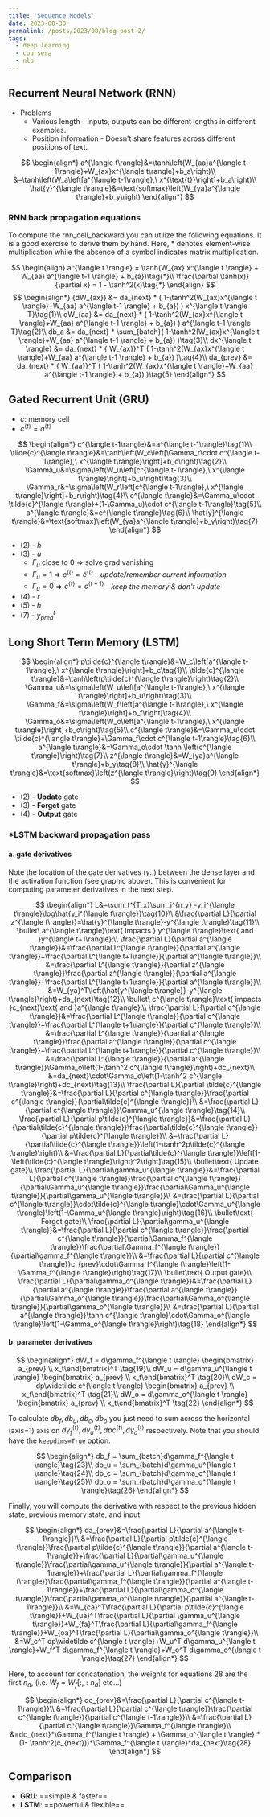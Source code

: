 ```yaml
---
title: 'Sequence Models'
date: 2023-08-30
permalink: /posts/2023/08/blog-post-2/
tags:
  - deep learning
  - coursera
  - nlp
---
```


## Recurrent Neural Network (RNN)

- Problems
  - Various length - Inputs, outputs can be different lengths in different examples.
  - Position information - Doesn't share features across different positions of text.

$$
    \begin{align*}
        a^{\langle t\rangle}&=\tanh\left(W_{aa}a^{\langle t-1\rangle}+W_{ax}x^{\langle t\rangle}+b_a\right)\\
        &=\tanh\left(W_a\left[a^{\langle t-1\rangle},\ x^{\text{t}}\right]+b_a\right)\\
        \hat{y}^{\langle t\rangle}&=\text{softmax}\left(W_{ya}a^{\langle t\rangle}+b_y\right)
    \end{align*}
$$

### RNN back propagation equations

To compute the rnn_cell_backward you can utilize the following equations. It is a good exercise to derive them by hand. Here, $*$ denotes element-wise multiplication while the absence of a symbol indicates matrix multiplication.

$$
    \begin{align}
        a^{\langle t \rangle} = \tanh(W_{ax} x^{\langle t \rangle} + W_{aa} a^{\langle t-1 \rangle} + b_{a})\tag{*}\\
        \frac{\partial \tanh(x)} {\partial x} = 1 - \tanh^2(x)\tag{*}
    \end{align}
$$
$$
    \begin{align*}
        {dW_{ax}} &= da_{next} * ( 1-\tanh^2(W_{ax}x^{\langle t \rangle}+W_{aa} a^{\langle t-1 \rangle} + b_{a}) ) x^{\langle t \rangle T}\tag{1}\\
        dW_{aa} &= da_{next} * ( 1-\tanh^2(W_{ax}x^{\langle t \rangle}+W_{aa} a^{\langle t-1 \rangle} + b_{a}) )  a^{\langle t-1 \rangle T}\tag{2}\\
        db_a &= da_{next} * \sum_{batch}( 1-\tanh^2(W_{ax}x^{\langle t \rangle}+W_{aa} a^{\langle t-1 \rangle} + b_{a}) )\tag{3}\\
        dx^{\langle t \rangle} &= da_{next} * { W_{ax}}^T ( 1-\tanh^2(W_{ax}x^{\langle t \rangle}+W_{aa} a^{\langle t-1 \rangle} + b_{a}) )\tag{4}\\
        da_{prev} &= da_{next} * { W_{aa}}^T ( 1-\tanh^2(W_{ax}x^{\langle t \rangle}+W_{aa} a^{\langle t-1 \rangle} + b_{a}) )\tag{5}
    \end{align*}
$$

## Gated Recurrent Unit (GRU)

- $c$: memory cell
- $c^{\langle t\rangle}=a^{\langle t\rangle}$

$$
    \begin{align*}
        c^{\langle t-1\rangle}&=a^{\langle t-1\rangle}\tag{1}\\
        \tilde{c}^{\langle t\rangle}&=\tanh\left(W_c\left[\Gamma_r\cdot c^{\langle t-1\rangle},\ x^{\langle t\rangle}\right]+b_c\right)\tag{2}\\
        \Gamma_u&=\sigma\left(W_u\left[c^{\langle t-1\rangle},\ x^{\langle t\rangle}\right]+b_u\right)\tag{3}\\
        \Gamma_r&=\sigma\left(W_r\left[c^{\langle t-1\rangle},\ x^{\langle t\rangle}\right]+b_r\right)\tag{4}\\
        c^{\langle t\rangle}&=\Gamma_u\cdot \tilde{c}^{\langle t\rangle}+(1-\Gamma_u)\cdot c^{\langle t-1\rangle}\tag{5}\\
        a^{\langle t\rangle}&=c^{\langle t\rangle}\tag{6}\\
        \hat{y}^{\langle t\rangle}&=\text{softmax}\left(W_{ya}a^{\langle t\rangle}+b_y\right)\tag{7}
    \end{align*}
$$

- (2) - $\tilde{h}$
- (3) - $u$
  - $\Gamma_u$ close to 0 $\Rightarrow$ solve grad vanishing
  - $\Gamma_u=1$ $\Rightarrow$ $c^{\langle t\rangle}=\tilde{c}^{\langle t\rangle}$ - *update/remember current information*
  - $\Gamma_u=0$ $\Rightarrow$ $c^{\langle t\rangle}=c^{\langle t-1\rangle}$ - *keep the memory & don't update*
- (4) - $r$
- (5) - $h$
- (7) - $y_{pred}^t$

## Long Short Term Memory (LSTM)

$$
    \begin{align*}
        p\tilde{c}^{\langle t\rangle}&=W_c\left[a^{\langle t-1\rangle},\ x^{\langle t\rangle}\right]+b_c\tag{1}\\
        \tilde{c}^{\langle t\rangle}&=\tanh\left(p\tilde{c}^{\langle t\rangle}\right)\tag{2}\\
        \Gamma_u&=\sigma\left(W_u\left[a^{\langle t-1\rangle},\ x^{\langle t\rangle}\right]+b_u\right)\tag{3}\\
        \Gamma_f&=\sigma\left(W_f\left[a^{\langle t-1\rangle},\ x^{\langle t\rangle}\right]+b_f\right)\tag{4}\\
        \Gamma_o&=\sigma\left(W_o\left[a^{\langle t-1\rangle},\ x^{\langle t\rangle}\right]+b_o\right)\tag{5}\\
        c^{\langle t\rangle}&=\Gamma_u\cdot \tilde{c}^{\langle t\rangle}+\Gamma_f\cdot c^{\langle t-1\rangle}\tag{6}\\
        a^{\langle t\rangle}&=\Gamma_o\cdot \tanh \left(c^{\langle t\rangle}\right)\tag{7}\\
        z^{\langle t\rangle}&=W_{ya}a^{\langle t\rangle}+b_y\tag{8}\\
        \hat{y}^{\langle t\rangle}&=\text{softmax}\left(z^{\langle t\rangle}\right)\tag{9}
    \end{align*}
$$

- (2) - **Update** gate
- (3) - **Forget** gate
- (4) - **Output** gate

### *LSTM backward propagation pass

#### a. gate derivatives

Note the location of the gate derivatives ($\gamma$..) between the dense layer and the activation function (see graphic above). This is convenient for computing parameter derivatives in the next step.

$$
    \begin{align*}
        L&=\sum_t^{T_x}\sum_i^{n_y} -y_i^{\langle t\rangle}\log\hat{y_i^{\langle t\rangle}}\tag{10}\\
        &\frac{\partial L}{\partial z^{\langle t\rangle}}=\hat{y}^{\langle t\rangle}-y^{\langle t\rangle}\tag{11}\\
        \bullet\ a^{\langle t\rangle}\text{ impacts } y^{\langle t\rangle}\text{ and }y^{\langle t+1\rangle}:\\
        \frac{\partial L}{\partial a^{\langle t\rangle}}&=\frac{\partial L^{\langle t\rangle}}{\partial a^{\langle t\rangle}}+\frac{\partial L^{\langle t+1\rangle}}{\partial a^{\langle t\rangle}}\\
        &=\frac{\partial L^{\langle t\rangle}}{\partial z^{\langle t\rangle}}\frac{\partial z^{\langle t\rangle}}{\partial a^{\langle t\rangle}}+\frac{\partial L^{\langle t+1\rangle}}{\partial a^{\langle t\rangle}}\\
        &=W_{ya}^T\left(\hat{y^{\langle t\rangle}}-y^{\langle t\rangle}\right)+da_{next}\tag{12}\\
        \bullet\ c^{\langle t\rangle}\text{ impacts }c_{next}\text{ and }a^{\langle t\rangle}:\\
        \frac{\partial L}{\partial c^{\langle t\rangle}}&=\frac{\partial L^{\langle t\rangle}}{\partial c^{\langle t\rangle}}+\frac{\partial L^{\langle t+1\rangle}}{\partial c^{\langle t\rangle}}\\
        &=\frac{\partial L^{\langle t\rangle}}{\partial a^{\langle t\rangle}}\frac{\partial a^{\langle t\rangle}}{\partial c^{\langle t\rangle}}+\frac{\partial L^{\langle t+1\rangle}}{\partial c^{\langle t\rangle}}\\
        &=\frac{\partial L^{\langle t\rangle}}{\partial a^{\langle t\rangle}}\Gamma_o\left(1-\tanh^2 c^{\langle t\rangle}\right)+dc_{next}\\
        &=da_{next}\cdot\Gamma_o\left(1-\tanh^2 c^{\langle t\rangle}\right)+dc_{next}\tag{13}\\
        \frac{\partial L}{\partial \tilde{c}^{\langle t\rangle}}&=\frac{\partial L}{\partial c^{\langle t\rangle}}\frac{\partial c^{\langle t\rangle}}{\partial\tilde{c}^{\langle t\rangle}}\\
        &=\frac{\partial L}{\partial c^{\langle t\rangle}}\Gamma_u^{\langle t\rangle}\tag{14}\\
        \frac{\partial L}{\partial p\tilde{c}^{\langle t\rangle}}&=\frac{\partial L}{\partial\tilde{c}^{\langle t\rangle}}\frac{\partial\tilde{c}^{\langle t\rangle}}{\partial p\tilde{c}^{\langle t\rangle}}\\
        &=\frac{\partial L}{\partial\tilde{c}^{\langle t\rangle}}\left(1-\tanh^2p\tilde{c}^{\langle t\rangle}\right)\\
        &=\frac{\partial L}{\partial\tilde{c}^{\langle t\rangle}}\left[1-\left(\tilde{c}^{\langle t\rangle}\right)^2\right]\tag{15}\\
        \bullet\text{ Update gate}\\
        \frac{\partial L}{\partial\gamma_u^{\langle t\rangle}}&=\frac{\partial L}{\partial c^{\langle t\rangle}}\frac{\partial c^{\langle t\rangle}}{\partial\Gamma_u^{\langle t\rangle}}\frac{\partial\Gamma_u^{\langle t\rangle}}{\partial\gamma_u^{\langle t\rangle}}\\
        &=\frac{\partial L}{\partial c^{\langle t\rangle}}\cdot\tilde{c}^{\langle t\rangle}\cdot\Gamma_u^{\langle t\rangle}\left(1-\Gamma_u^{\langle t\rangle}\right)\tag{16}\\
        \bullet\text{ Forget gate}\\
        \frac{\partial L}{\partial\gamma_u^{\langle t\rangle}}&=\frac{\partial L}{\partial c^{\langle t\rangle}}\frac{\partial c^{\langle t\rangle}}{\partial\Gamma_f^{\langle t\rangle}}\frac{\partial\Gamma_f^{\langle t\rangle}}{\partial\gamma_f^{\langle t\rangle}}\\
        &=\frac{\partial L}{\partial c^{\langle t\rangle}}c_{prev}\cdot\Gamma_f^{\langle t\rangle}\left(1-\Gamma_f^{\langle t\rangle}\right)\tag{17}\\
        \bullet\text{ Output gate}\\
        \frac{\partial L}{\partial\gamma_o^{\langle t\rangle}}&=\frac{\partial L}{\partial a^{\langle t\rangle}}\frac{\partial a^{\langle t\rangle}}{\partial\Gamma_o^{\langle t\rangle}}\frac{\partial\Gamma_o^{\langle t\rangle}}{\partial\gamma_o^{\langle t\rangle}}\\
        &=\frac{\partial L}{\partial a^{\langle t\rangle}}\tanh c^{\langle t\rangle}\cdot\Gamma_o^{\langle t\rangle}\left(1-\Gamma_o^{\langle t\rangle}\right)\tag{18}
    \end{align*}
$$

#### b. parameter derivatives

$$
    \begin{align*}
        dW_f = d\gamma_f^{\langle t \rangle} \begin{bmatrix} a_{prev} \\ x_t\end{bmatrix}^T \tag{19}\\
        dW_u = d\gamma_u^{\langle t \rangle} \begin{bmatrix} a_{prev} \\ x_t\end{bmatrix}^T \tag{20}\\
        dW_c = dp\widetilde c^{\langle t \rangle} \begin{bmatrix} a_{prev} \\ x_t\end{bmatrix}^T \tag{21}\\
        dW_o = d\gamma_o^{\langle t \rangle} \begin{bmatrix} a_{prev} \\ x_t\end{bmatrix}^T \tag{22}
    \end{align*}
$$

To calculate $db_f, db_u, db_c, db_o$ you just need to sum across the horizontal (axis=1) axis on $d\gamma_f^{\langle t \rangle}, d\gamma_u^{\langle t \rangle}, dp\widetilde c^{\langle t \rangle}, d\gamma_o^{\langle t \rangle}$ respectively. Note that you should have the `keepdims=True` option.

$$
    \begin{align*}
        db_f = \sum_{batch}d\gamma_f^{\langle t \rangle}\tag{23}\\
        db_u = \sum_{batch}d\gamma_u^{\langle t \rangle}\tag{24}\\
        db_c = \sum_{batch}d\gamma_c^{\langle t \rangle}\tag{25}\\
        db_o = \sum_{batch}d\gamma_o^{\langle t \rangle}\tag{26}
    \end{align*}
$$

Finally, you will compute the derivative with respect to the previous hidden state, previous memory state, and input.

$$
    \begin{align*}
        da_{prev}&=\frac{\partial L}{\partial a^{\langle t-1\rangle}}\\
        &=\frac{\partial L}{\partial p\tilde{c}^{\langle t\rangle}}\frac{\partial p\tilde{c}^{\langle t\rangle}}{\partial a^{\langle t-1\rangle}}+\frac{\partial L}{\partial\gamma_u^{\langle t\rangle}}\frac{\partial\gamma_u^{\langle t\rangle}}{\partial a^{\langle t-1\rangle}}+\frac{\partial L}{\partial\gamma_f^{\langle t\rangle}}\frac{\partial\gamma_f^{\langle t\rangle}}{\partial a^{\langle t-1\rangle}}+\frac{\partial L}{\partial\gamma_o^{\langle t\rangle}}\frac{\partial\gamma_o^{\langle t\rangle}}{\partial a^{\langle t-1\rangle}}\\
        &=W_{ca}^T\frac{\partial L}{\partial p\tilde{c}^{\langle t\rangle}}+W_{ua}^T\frac{\partial L}{\partial \gamma_u^{\langle t\rangle}}+W_{fa}^T\frac{\partial L}{\partial\gamma_f^{\langle t\rangle}}+W_{oa}^T\frac{\partial L}{\partial\gamma_o^{\langle t\rangle}}\\
        &=W_c^T dp\widetilde c^{\langle t \rangle}+W_u^T d\gamma_u^{\langle t \rangle}+W_f^T d\gamma_f^{\langle t \rangle}+W_o^T d\gamma_o^{\langle t \rangle}\tag{27}
    \end{align*}
$$

Here, to account for concatenation, the weights for equations 28 are the first $n_a$, (i.e. $W_f = W_f[:,:n_a]$ etc...)

$$
    \begin{align*}
        dc_{prev}&=\frac{\partial L}{\partial c^{\langle t-1\rangle}}\\
        &=\frac{\partial L}{\partial c^{\langle t\rangle}}\frac{\partial c^{\langle t\rangle}}{\partial c^{\langle t-1\rangle}}\\
        &=\frac{\partial L}{\partial c^{\langle t\rangle}}\Gamma_f^{\langle t\rangle}\\
        &=dc_{next}*\Gamma_f^{\langle t \rangle} + \Gamma_o^{\langle t \rangle} * (1- \tanh^2(c_{next}))*\Gamma_f^{\langle t \rangle}*da_{next}\tag{28}
    \end{align*}
$$

## Comparison

- **GRU**: ==simple & faster==
- **LSTM**: ==powerful & flexible==
